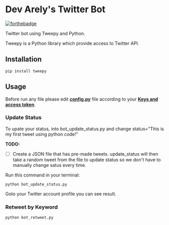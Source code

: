 # Dev Arely's Twitter Bot

[![forthebadge](http://forthebadge.com/images/badges/made-with-python.svg)](http://forthebadge.com)

Twitter bot using Tweepy and Python.

Tweepy is a Python library which provide access to Twitter API.
## Installation 
``pip install tweepy``

## Usage
Before run any file please edit **[config.py](https://github.com/ArelySkywalker/Arely-Dev-Bot/blob/master/config.py)** file according to your **[Keys and access token](https://dev.twitter.com/oauth/overview/application-owner-access-tokens)**.

### Update Status

To upate your status, into bot_update_status.py and change status="This is my first tweet using python code!"

**TODO:** 

- [ ] Create a JSON file that has pre-made tweets. update_status will then take a random tweet from the file to update status so we don't have to manually change satus every time.

Run this command in your terminal:

``python bot_update_status.py``

Goto your Twitter account profile you can see result.

### Retweet by Keyword

``python bot_retweet.py``

